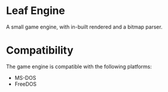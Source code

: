 # Leaf Engine
A small game engine, with in-built rendered and a bitmap parser.

# Compatibility
The game engine is compatible with the following platforms:
* MS-DOS
* FreeDOS

